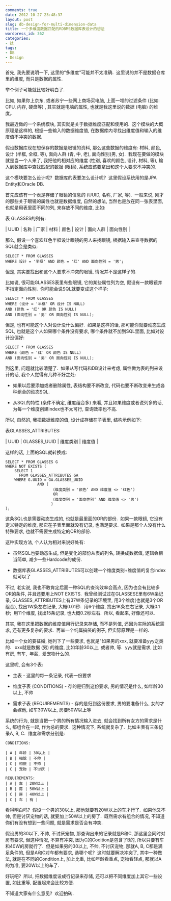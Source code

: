 ```yaml
---
comments: true
date: 2012-10-27 23:48:37
layout: post
slug: db-design-for-multi-dimension-data
title: 一个多维度数据匹配的RDBMS数据库表设计的想法
wordpress_id: 362
categories:
- 技
tags:
- DB
- Design
---
```


首先, 我先要说明一下, 这里的“多维度”可能并不太准确.  这里说的并不是数据仓库里的维度, 而只是数据的属性.

举个例子可能就比较好明白了.

比如, 如果你上京东, 或者苏宁一些网上商场买电脑, 上面一堆的过滤条件 (比如: CPU, 内存, 硬盘等) , 其实就是电脑的属性, 也就是我这里说的数据 (电脑) 的维度。

我最近做的一个系统模块, 其实就是关于数据维度匹配和使用的.  这个模块的大概原理是这样的, 根据一些输入的数据维度值, 在数据库内寻找出维度值和输入的维度值不冲突的数据.

假设数据库现在想保存的数据是眼镜的资料, 那么这些数据的维度有: 材料, 颜色, 设计 (半框, 全框, 等), 面向人群 (青, 中, 老), 面向性别(男, 女).  我现在要做的模块就是当一个人来了, 我把他的相对应的维度 (性别, 喜欢的颜色, 设计, 材料, 等), 输入到数据库中查找匹配的数据 (眼镜), 系统应该要拿出和这个人要求不冲突的.

这个模块要怎么设计呢?  数据库的表要怎么设计呢?  这里假设系统用的是JPA Entity和Oracle DB.

首先应该有一个表是存储了眼镜的信息的 (UUID, 名称, 厂家, 等).  一般来说, 刚才的那些关于眼镜的属性也就是数据维度, 自然的想法, 当然也是放在同一张表里面, 也就是用表里面不同的列, 来存放不同的维度, 比如:

表 GLASSES的列有:

| UUID | 名称 | 厂家 | 材料 | 颜色 | 设计 | 面向人群 | 面向性别 |

那么, 假设一个喜欢红色半框设计眼镜的男人来找眼镜, 根据输入来查寻数据的SQL就会是类似:

    
    SELECT * FROM GLASSES 
    WHERE 设计 = '半框' AND 颜色 = '红' AND 面向性别 = '男';


但是, 其实要找出和这个人要求不冲突的眼镜, 情况并不是这样子的.

比如说, 很可能GLASSES表里有些眼镜, 它的某些属性列为空, 假设有一款眼镜并不指定面向性别.  你可能会说SQL就要变成这个样子:

    
    SELECT * FROM GLASSES 
    WHERE (设计 = '半框' OR 设计 IS NULL) 
    AND (颜色 = '红' OR 颜色 IS NULL) 
    AND (面向性别 = '男' OR 面向性别 IS NULL);


但是, 也有可能这个人对设计没什么偏好.  如果是这样的话, 那可能你就要动态生成SQL, 也就是这个人如果哪个条件没有要求, 哪个条件就不加到SQL里面, 比如对设计没偏好:

    
    SELECT * FROM GLASSES 
    WHERE (颜色 = '红' OR 颜色 IS NULL) 
    AND (面向性别 = '男' OR 面向性别 IS NULL);


到这里, 问题就比较清楚了.  如果从写代码和DB设计来考虑, 属性做为表的列来设计的话, 我个人觉得有几种不好之处:



	
  * 如果以后要添加或者删除属性, 表结构要不断改变, 代码也要不断改变来生成各种组合的动态SQL.

	
  * 从SQL的特性 (条件不确定, 维度组合多) 来看, 并且如果维度或者说列多的话, 为每一个维度创建index也不太可行, 查询效率也不高.


所以, 自然的, 我把数据维度的值, 设计成存储在子表里, 结构示例如下:

表GLASSES_ATTRIBUTES:

| UUID | GLASSES_UUID | 维度类别 | 维度值 |

这样的话, 上面的SQL就转换成:

    
    SELECT * FROM GLASSES G
    WHERE NOT EXISTS (
        SELECT 1
          FROM GLASSES_ATTRIBUTES GA
        WHERE G.UUID = GA.GLASSES_UUID
                  AND (
                        （维度类别 = '颜色‘ AND 维度值 <> '红色')
                         OR
                        （维度类别 = '面向性别‘ AND 维度值 <> '男')   
                        )
    );


这条SQL也是需要动态生成的, 也就是最里面的OR的部份.  如果一款眼镜, 它没有定义特定的维度, 那它在子表里面就没有记录, 也满足要求.  如果是那个人没有什么特殊要求, 也就不需要生成特定的OR的部份.

这种实现方法, 个人认为相对来说好处有:



	
  * 虽然SQL也要动态生成, 但是变化的部份从表的列名, 转换成数据值, 逻辑会相当简单, 减少一些Hardcode的成份.

	
  * 数据库表GLASSES_ATTRIBUTES可以创建一个维度类别+维度值的复合index就可以了


不过, 老实说, 我也不敢肯定后面一种SQL的查询效率会高点, 因为也会有比较多OR的条件, 并且还要用上NOT EXISTS.  我曾经测试过在GLASSESE里有6W条记录, GLASSES_ATTRIBUTES上有37W条记录的环境里, 用3个维度(也就是3个OR组合), 找出1W条左右记录, 大概0.01秒.  用6个维度, 找出1K条左右记录, 大概0.1秒;  用11个维度, 找出15条记录, 也大概0.2秒左右.  所以, 看起来, 好像还可以.

其实, 我在这里把数据的维度值用行记录来存储, 而不是列值, 还因为实际的系统需求, 还有更多复杂的要求.  再举一个纯属搞笑的例子, 但实际原理是一样的.

比如一个女的要征婚, 她列下了一些要求, 也就是"如果男的xxx, 就要准备yyy之类的.   xxx就是数据 (男) 的维度, 比如年龄30以上, 或者帅, 等.  yyy就是需求, 比如有房, 有车,  年薪,  爱宠物什么的.

这里呢, 会有3个表:

	
  * 主表 - 这里的每一条记录, 代表一份要求

	
  * 维度子表 (CONDITIONS) - 存的是归到这份要求, 男的情况是什么, 如年龄30以上, 不帅

	
  * 需求子表 (REQUIREMENTS) - 存的是归到这份要求, 男的要准备什么, 女的才会嫁他, 如车30W以上, 房要50W以上等


系统的行为, 就是当把一个男的所有情况输入进去, 就会找到所有女方的需求是什么, 都组合在一起, 作为总的要求.  这种情况下, 系统就复杂了.  比如主表有三条记录A, B, C.  维度和需求分别是:

    
    CONDITIONS:
    
    | A | 年龄 | 30以上 |
    | B | 相貌 | 不帅 |
    | C | 相貌 | 不帅 |
    | C | 宠物 | 不讨厌 |
    
    REQUIREMENTS:
    | A | 车 | 20W以上 |
    | B | 房 | 50W以上 |
    | C | 房 | 40W以上 |
    | C | 车 | 有 |


看得明白吗?  假设一个男的30以上, 那他就要有20W以上的车才行了.  如果他又不帅, 但是讨厌宠物的话, 就要加上50W以上的房了.  既然需求有组合的情况, 不知道你们有没有想到一些问题, 就是需求是否会有冲突.

假设男的30以下, 不帅, 不讨厌宠物, 那查询出来的记录就是B和C, 那这里会同时对房有要求, 但这种情况, 不算有冲突, 因为C的Codition是包含了B的, 所以只要有车和40W的房就行了.  但是如果男的30以上, 不帅, 不讨厌宠物, 那就A, B, C都是满足条件的, 但是A和C对车都有要求, 选哪个呢?  这时就要解决冲突了, 其中一种做法, 就是在不同的Condition上, 加上比重, 比如年龄看重点, 宠物看轻点, 那就以A的为准, 要20W以上的车了.

好玩吧?  所以, 把数据维度设成行记录来存储, 还可以把不同维度加上其它一些设置, 如比重等, 配置起来会比较方便.

不知道大家有什么意见?  欢迎拍砖.
